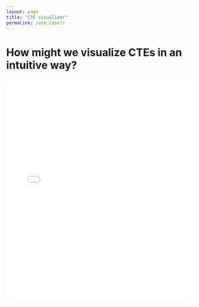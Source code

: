 ```yaml
---
layout: page
title: "CTE visualizer"
permalink: /use_case7/
---
```


# How might we visualize CTEs in an intuitive way? 

<iframe src="/assets/network_CTE.v.0.0.html" width="100%" height="600" frameborder="0"></iframe>

